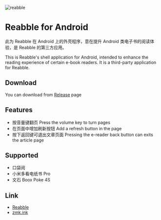 ![reabble](https://reabble.cn/static/img/icons/reabble-icon-128x128.png)

# Reabble for Android

此为 Reabble 在 Android 上的外壳程序，意在提升 Android 类电子书的阅读体验，是 Reabble 的第三方应用。

This is Reabble's shell application for Android, 
intended to enhance the reading experience of certain e-book readers. 
It is a third-party application for Reabble.

## Download
You can download from [Release](https://github.com/zmk-ink/reabble-android/releases) page

## Features

* 按音量键翻页 Press the volume key to turn pages
* 在页面中增加刷新按钮 Add a refresh button in the page
* 按下返回键可退出文章页面 Pressing the e-reader back button can exits the article page

## Supported

* 口袋阅
* 小米多看电纸书 Pro
* 文石 Boox Poke 4S

## Link

* [Reabble](https://reabble.cn/)
* [zmk.ink](https://zmk.ink/)
